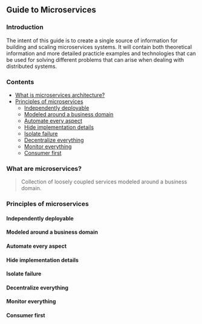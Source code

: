 ## Guide to Microservices
### Introduction
The intent of this guide is to create a single source of information for building and scaling microservices systems. It will contain both theoretical information and more detailed practicle examples and technologies that can be used for solving different problems that can arise when dealing with distributed systems. 
### Contents
 - [What is microservices architecture?](#what-is-microservices-architecture)
 - [Principles of microservices](#principles-of-microservices)
	 - [Independently deployable](#independently-deployable)
	 - [Modeled around a business domain](#modeled-around-a-business-domain)
	 - [Automate every aspect](#automate-every-aspect)
	 - [Hide implementation details](#hide-implementation-details)
	 - [Isolate failure](#isolate-failure)
	 - [Decentralize everything](#decentralize-everything)
	 - [Monitor everything](#monitor-everything)
	 - [Consumer first](#consumer-first)
### What are microservices?

> Collection of loosely coupled services modeled around a business domain.

### Principles of microservices

 #### Independently deployable
 
 #### Modeled around a business domain
 #### Automate every aspect
 #### Hide implementation details
 #### Isolate failure
 #### Decentralize everything
 #### Monitor everything
 #### Consumer first

<!--stackedit_data:
eyJoaXN0b3J5IjpbLTE3NDA2NDkyNiw0NTMyODEzMzIsLTE1Nj
c2MjkwNzUsLTQ5NTU0MTY1OCwtMTQ1MTA1MjUzOCwxNTgwOTI5
MDc3LDEyODk2OTkzNDgsLTExNDY2NDA3OTgsLTM4MDE1MDYzNS
wyMDk0MTU1NjYyLC02Mzg5MzA0ODUsNzI2MjMyMjI4LDk0MjYw
MTM5MSwxNTg5MjUwNTQ2LDIwMzE5MjcyMDRdfQ==
-->